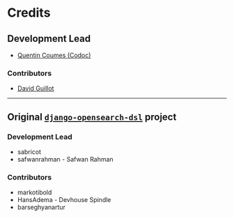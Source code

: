 # Credits

## Development Lead

* [Quentin Coumes (Codoc)](https://github.com/qcoumes)

### Contributors

* [David Guillot](https://github.com/David-Guillot)

---

## Original [`django-opensearch-dsl`](https://github.com/qcoumes/django-opensearch-dsl) project

### Development Lead

* sabricot
* safwanrahman - Safwan Rahman

### Contributors

* markotibold
* HansAdema - Devhouse Spindle
* barseghyanartur
